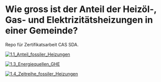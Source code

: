 # Wie gross ist der Anteil der Heizöl-, Gas- und Elektrizitätsheizungen in einer Gemeinde?
Repo für Zertifikatsarbeit CAS SDA.

[![1.1_Anteil_fossiler_Heizungen](https://github.com/nrohrbach/HeizcheckGemeinde/actions/workflows/1.1_Anteil_fossiler_Heizungen.yml/badge.svg)](https://github.com/nrohrbach/HeizcheckGemeinde/actions/workflows/1.1_Anteil_fossiler_Heizungen.yml)

[![1.3_Energiequellen_GHE](https://github.com/nrohrbach/HeizcheckGemeinde/actions/workflows/1.3_Energiequellen_GHE.yml/badge.svg)](https://github.com/nrohrbach/HeizcheckGemeinde/actions/workflows/1.3_Energiequellen_GHE.yml)

[![1.4_Zeitreihe_fossiler_Heizungen](https://github.com/nrohrbach/HeizcheckGemeinde/actions/workflows/1.4_Zeitreihe_fossiler_Heizungen.yml/badge.svg)](https://github.com/nrohrbach/HeizcheckGemeinde/actions/workflows/1.4_Zeitreihe_fossiler_Heizungen.yml)
